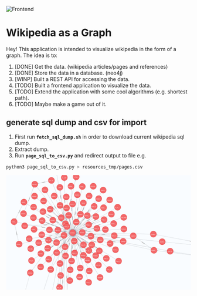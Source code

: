 ![Frontend](https://github.com/Jakob1010/wikipedia-graph/actions/workflows/frontend.yml/badge.svg)

# Wikipedia as a Graph
Hey! This application is intended to visualize wikipedia in the form of a graph.
The idea is to:
1. [DONE] Get the data. (wikipedia articles/pages and references)
2. [DONE] Store the data in a database. (neo4j)
3. [WINP] Built a REST API for accessing the data.
4. [TODO] Built a frontend application to visualize the data.
5. [TODO] Extend the application with some cool algorithms (e.g. shortest path).
6. [TODO] Maybe make a game out of it.

## generate sql dump and csv for import
1. First run **`fetch_sql_dump.sh`**  in order to download current wikipedia sql dump.
2. Extract dump.
3. Run **`page_sql_to_csv.py`** and redirect output to file e.g. 
```bash
python3 page_sql_to_csv.py > resources_tmp/pages.csv
```                          


![Wikipedia pages and references](resources/neo4j2.png "Wikipedia pages and references (Neo4j)")